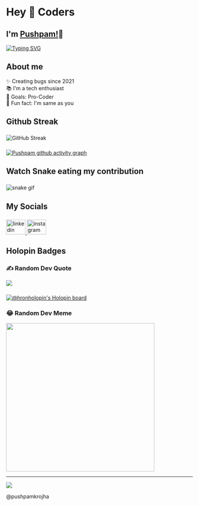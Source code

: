 
<h1 align="left">Hey 👋 Coders</h1>

## I'm [Pushpam!](https://google.com)👋
[![Typing SVG](https://readme-typing-svg.herokuapp.com?size=25&color=1A9AF7&lines=I'm+F+Android+Application+Developer;and+Software+Engineer)](https://git.io/typing-svg)


## About me
<p align="left">✨ Creating bugs since  2021<br>📚 I'm a tech enthusiast<br>🎯 Goals: Pro-Coder<br>🎲 Fun fact: I'm same as you</p>

###
<h2 align="left">Github Streak</h2>

###   
  
![GitHub Streak](https://github-readme-streak-stats.herokuapp.com/?user=pushpamkrojha&theme=gruvbox&background=1A0505FB(https://git.io/streak-stats)) 

###

[![Pushpam github activity graph](https://activity-graph.herokuapp.com/graph?username=pushpamkrojha&theme=react-dark)](https://github.com/pushpamkrojha)

###



  
###  

<h2 align="left">Watch Snake eating my contribution</h2>

###   
  
  
![snake gif](https://github.com/pushpamkrojha/pushpamkrojha/blob/output/github-contribution-grid-snake.gif)


###  

<h2 align="left">My Socials</h2>

###  
  

<div align="left">
  <a href="https://www.linkedin.com/in/pushpamojha540/" target="_blank">
    <img src="https://raw.githubusercontent.com/maurodesouza/profile-readme-generator/master/src/assets/icons/social/linkedin/default.svg" width="52" height="40" alt="linkedin logo"  />
  </a>

  <a href="https://www.instagram.com/pushpam_ojha_540/" target="_blank">
    <img src="https://raw.githubusercontent.com/maurodesouza/profile-readme-generator/master/src/assets/icons/social/instagram/default.svg" width="52" height="40" alt="instagram logo"  />
  </a>
</div>
  
  
###

<h2>Holopin Badges</h2>

###

### ✍️ Random Dev Quote
![](https://quotes-github-readme.vercel.app/api?type=horizontal&theme=radical)
  
###
  [![@hronholopin's Holopin board](https://holopin.me/hronholopin)](https://holopin.io/@hronholopin)

### 😂 Random Dev Meme
<img src='https://randommeme-five.vercel.app/' style="height: 400px;"/>

---
[![](https://visitcount.itsvg.in/api?id=pushpamkrojha&icon=0&color=0)](https://visitcount.itsvg.in)


<h7>@pushpamkrojha</h7>
